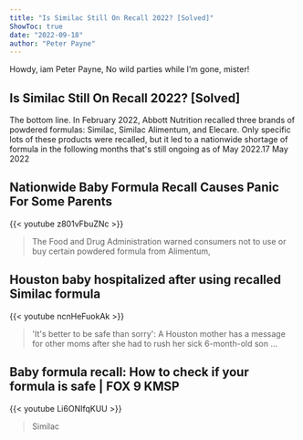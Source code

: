 ```yaml
---
title: "Is Similac Still On Recall 2022? [Solved]"
ShowToc: true 
date: "2022-09-18"
author: "Peter Payne" 
---
```


Howdy, iam Peter Payne, No wild parties while I’m gone, mister!
## Is Similac Still On Recall 2022? [Solved]
The bottom line. In February 2022, Abbott Nutrition recalled three brands of powdered formulas: Similac, Similac Alimentum, and Elecare. Only specific lots of these products were recalled, but it led to a nationwide shortage of formula in the following months that's still ongoing as of May 2022.17 May 2022

## Nationwide Baby Formula Recall Causes Panic For Some Parents
{{< youtube z801vFbuZNc >}}
>The Food and Drug Administration warned consumers not to use or buy certain powdered formula from Alimentum, 

## Houston baby hospitalized after using recalled Similac formula
{{< youtube ncnHeFuokAk >}}
>'It's better to be safe than sorry': A Houston mother has a message for other moms after she had to rush her sick 6-month-old son ...

## Baby formula recall: How to check if your formula is safe | FOX 9 KMSP
{{< youtube Li6ONIfqKUU >}}
>Similac

